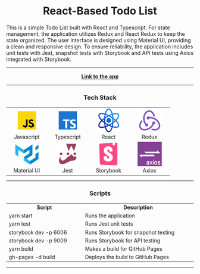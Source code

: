 <h1 align="center">React-Based Todo List</h1>

This is a simple Todo List built with React and Typescript. For state management, the application utilizes Redux and
React Redux to keep the state organized. The user interface is designed using Material UI, providing a clean and
responsive design. To ensure reliability, the application includes unit tests with Jest, snapshot tests with Storybook
and API tests using Axios integrated with Storybook.

<hr>

<p align="center">
  <a href="https://altyalty.github.io/react-project-todo-list/">
    <strong>Link to the app</strong>
  </a>
</p>

<hr>

<h3 align="center" font-size='25px'>Tech Stack</h3>

<table align="center">
  <tr>
    <td align="center" width="96">
        <img src="./readme-images/javascript-icon.png" alt="icon" width="65" height="65" />
      <br>Javascript
    </td>
    <td align="center" width="96">
        <img src="./readme-images/typescript-icon.png" alt="icon" width="65" height="65" />
      <br>Typescript
    </td>
    <td align="center" width="96">
        <img src="./readme-images/react-icon.png" alt="icon" width="65" height="65" />
      <br>React
    </td>
    <td align="center" width="96">
        <img src="./readme-images/redux-icon.png" alt="icon" width="65" height="65" />
      <br>Redux
    </td>
  </tr>

  <tr>
    <td align="center" width="96">
        <img src="./readme-images/material-ui-icon.png" alt="icon" width="65" height="65" />
      <br>Material UI
    </td>
    <td align="center" width="96">
        <img src="./readme-images/jest-icon.png" alt="icon" width="65" height="65" />
      <br>Jest
    </td>
    <td align="center" width="96">
        <img src="./readme-images/storybook-icon.png" alt="icon" width="65" height="65" />
      <br>Storybook
    </td>
    <td align="center" width="96">
        <img src="./readme-images/axios-icon.png" alt="icon" width="65" height="65" />
      <br>Axios
    </td>
  </tr>
</table>

<hr>

<h3 align="center" font-size='25px'>Scripts</h3>

<table align="center">
  <tr>
    <td align="center" width="200">
        <b>Script</b>
    </td>
    <td align="center" width="300">
        <b>Description</b>
    </td>
  </tr>
  
  <tr>
    <td width="200">
        yarn start
    </td>
    <td width="300">
        Runs the application
    </td>
  </tr>

  <tr>
    <td width="200">
        yarn test
    </td>
    <td width="300">
        Runs Jest unit tests
    </td>
  </tr>

  <tr>
    <td width="200">
        storybook dev -p 6006
    </td>
    <td width="300">
        Runs Storybook for snapshot testing
    </td>
  </tr>

  <tr>
    <td width="200">
        storybook dev -p 9009
    </td>
    <td width="300">
        Runs Storybook for API testing
    </td>
  </tr>

  <tr>
    <td width="200">
        yarn build
    </td>
    <td width="300">
        Makes a build for GitHub Pages
    </td>
  </tr>

  <tr>
    <td width="200">
        gh-pages -d build
    </td>
    <td width="300">
        Deploys the build to GitHub Pages
    </td>
  </tr>
</table>

<hr>